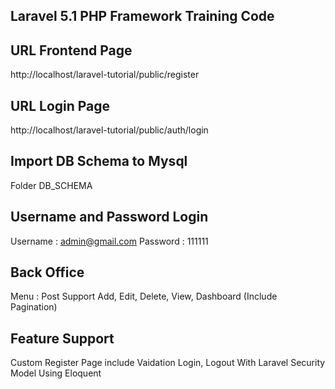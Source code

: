 ## Laravel 5.1 PHP Framework Training Code

## URL Frontend Page
http://localhost/laravel-tutorial/public/register

## URL Login Page
http://localhost/laravel-tutorial/public/auth/login

## Import DB Schema to Mysql
Folder DB_SCHEMA

## Username and Password Login
Username : admin@gmail.com
Password : 111111

## Back Office
Menu : Post Support
Add, Edit, Delete, View, Dashboard (Include Pagination)


## Feature Support
Custom Register Page include Vaidation
Login, Logout With Laravel Security
Model Using Eloquent
